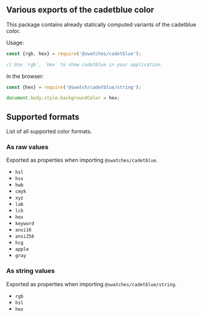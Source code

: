 ## Various exports of the cadetblue color

This package contains already statically computed variants of the cadetblue color.

Usage:
```js
const {rgb, hex} = require('@swatches/cadetblue');

// Use `rgb`, `hex` to show cadetblue in your application.
```

In the browser:
```js
const {hex} = require('@swatch/cadetblue/string');

document.body.style.backgroundColor = hex;
```

## Supported formats


List of all supported color formats.

### As raw values

Exported as properties when importing `@swatches/cadetblue`.

- `hsl`
- `hsv`
- `hwb`
- `cmyk`
- `xyz`
- `lab`
- `lch`
- `hex`
- `keyword`
- `ansi16`
- `ansi256`
- `hcg`
- `apple`
- `gray`

### As string values

Exported as properties when importing `@swatches/cadetblue/string`.

- `rgb`
- `hsl`
- `hex`
